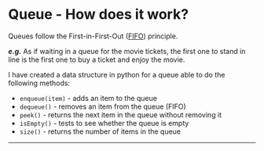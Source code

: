 # Queue - How does it work?

Queues follow the First-in-First-Out ([FIFO](https://it.wikipedia.org/wiki/FIFO)) principle.

***e.g.*** As if waiting in a queue for the movie tickets, the first one to stand in line is the first one to buy a ticket and enjoy the movie.

I have created a data structure in python for a queue able to do the following methods:

  - `enqueue(item)` - adds an item to the queue
  - `dequeue()` - removes an item from the queue (FIFO)
  - `peek()` - returns the next item in the queue without removing it
  - `isEmpty()` - tests to see whether the queue is empty
  - `size()` - returns the number of items in the queue
___